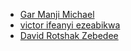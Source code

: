 <!-- write fullname in [] and link to github account in () -->
  * [Gar Manji Michael](https://github.com/mbragi)
  * [victor ifeanyi ezeabikwa](https://github.com/Vjfrontend)
  * [David Rotshak Zebedee](https://github.com/Spydacom)